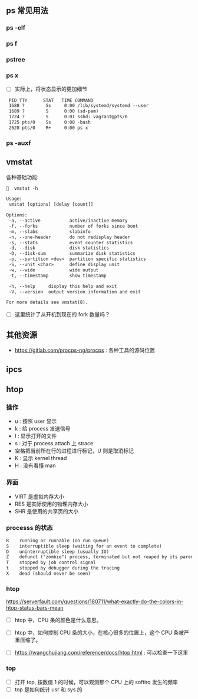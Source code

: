 ## ps 常见用法

### ps -elf

### ps f

### pstree

### ps x

- [ ] 实际上，将状态显示的更加细节
```txt
 PID TTY      STAT   TIME COMMAND
 1688 ?        Ss     0:00 /lib/systemd/systemd --user
 1689 ?        S      0:00 (sd-pam)
 1724 ?        S      0:01 sshd: vagrant@pts/0
 1725 pts/0    Ss     0:00 -bash
 2628 pts/0    R+     0:00 ps x
```
### ps -auxf

## vmstat

各种基础功能:
```txt
🧀  vmstat -h

Usage:
 vmstat [options] [delay [count]]

Options:
 -a, --active           active/inactive memory
 -f, --forks            number of forks since boot
 -m, --slabs            slabinfo
 -n, --one-header       do not redisplay header
 -s, --stats            event counter statistics
 -d, --disk             disk statistics
 -D, --disk-sum         summarize disk statistics
 -p, --partition <dev>  partition specific statistics
 -S, --unit <char>      define display unit
 -w, --wide             wide output
 -t, --timestamp        show timestamp

 -h, --help     display this help and exit
 -V, --version  output version information and exit

For more details see vmstat(8).
```
- [ ] 这里统计了从开机到现在的 fork 数量吗？

## 其他资源
- https://gitlab.com/procps-ng/procps : 各种工具的源码位置

## ipcs

## htop


### 操作
- u : 按照 user 显示
- k : 给 process 发送信号
- l : 显示打开的文件
- s : 对于 process attach 上 strace
- 空格把当前所在行的进程进行标记，U 则是取消标记
- K : 显示 kernel thread
- H : 没有看懂 man

### 界面
- VIRT 是虚拟内存大小
- RES 是实际使用的物理内存大小
- SHR 是使用的共享页的大小

### processs 的状态

```txt
R    running or runnable (on run queue)
S    interruptible sleep (waiting for an event to complete)
D    uninterruptible sleep (usually IO)
Z    defunct ("zombie") process, terminated but not reaped by its parent
T    stopped by job control signal
t    stopped by debugger during the tracing
X    dead (should never be seen)
```

### htop
https://serverfault.com/questions/180711/what-exactly-do-the-colors-in-htop-status-bars-mean
- [ ] htop 中，CPU 条的颜色是什么意思。

- [ ] htop 中，如何控制 CPU 条的大小，在核心很多的位置上，这个 CPU 条被严重压缩了。

- [ ] https://wangchujiang.com/reference/docs/htop.html : 可以检查一下这里

### top
- [ ] 打开 top, 按数值 1 的时候，可以观测那个 CPU 上的 softirq 发生的频率
- [ ] top 是如何统计 usr 和 sys 的

[^9]: https://peteris.rocks/blog/htop/
